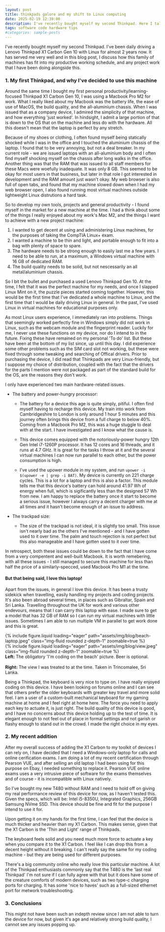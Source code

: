 ```yaml
---
layout: post
title: thinkpads galore and my shift to Linux computing
date: 2025-02-19 12:39:00
description: I've recently bought myself my second Thinkpad. Here I talk about why I did this, and why I am now relying on Thinkpads to get my own work done.
tags: software code hardware tips
#categories: sample-posts
---
```


I've recently bought myself my second Thinkpad. I've been daily driving a Lenovo Thinkpad X1 Carbon Gen 10 with Linux for almost 2 years now. It has served me very well and in this blog post, I discuss how this family of machines has fit into my productive working schedule, and any project work that I have been doing alongside this. 

### 1. My first Thinkpad, and why I've decided to use this machine 

Around the same time I bought my first personal productivity/learning-focused Thinkpad X1 Carbon Gen 10, I was using a Macbook Pro M2 for work. What I really liked about my Macbook was the battery life, the ease of use of MacOS, the build quality, and the all-aluminium chassis. When I was issued that as a company device, I admired the simplicity of that machine, and how everything 'just worked'. In hindsight, I admit a large portion of that is down to the OS that on the machine and less do with the hardware. All this doesn't mean that the laptop is perfect by any stretch. 

Because of my shoes or clothing, I often found myself being statically shocked while I was in the office and I touched the aluminium chassis of the laptop. I found that to be very annoying, but not a deal breaker. In my current role - we are issued laptops with an all-aluminium body and I often find myself shocking myself on the chassis after long walks in the office. Another thing was that the RAM that was issued to all staff members for these Macs were woefully inadequate. It was only 8 GB. This seemed to be okay for most users in that business, but later in that role I got interested in development and the RAM amount just wasn't okay. My web browser is also full of open tabs, and found that my machine slowed down when I had my web browser open, I also found running most virtual machines outside lightweight Linux distrutions a hard task.  
 
So to develop my own tools, projects and general productivity - I found myself in the market for a new machine at the time. I had a think about some of the things I really enjoyed about my work's Mac M2, and the things I want to achieve with a new project machine: 

1. I wanted to get decent at using and administering Linux machines, for the purposes of taking the CompTIA Linux+ exam. 
2. I wanted a machine to be thin and light, and portable enough to fit into a bag with plenty of space to spare.
3. The hardware needs to be strong enough to easily last me a few years. I need to be able to run, at a maximum, a Windows virtual machine with 16 GB of dedicated RAM.
4. The build quality needs to be solid, but not nescessarily an all metal/aluminium chassis.

So I bit the bullet and purchased a used Lenovo Thinkpad Gen 10. At the time, I felt that it was the perfect machine for my needs, and once I slapped Linux Mint on it, the puzzle pieces started coming together. However, this would be the first time that I've dedicated a whole machine to Linux, and the first time that I would be daily driving Linux in general. In the past, I've used Linux in virtual machines for educational purposes only. 

As most Linux users experience, I immediately ran into problems. Things that seemingly worked perfectly fine in Windows simply did not work in Linux, such as the webcam module and the fingerprint reader. Luckily for me, I never use these functions on my device, nor do I intend to in the future. Fixing these have remained on my personal 'To do' list. But these have been at the bottom of my list since, up until this day. I did experience some other problems such as the SIM card slot not working, but these were fixed through some tweaking and searching of Offical drivers. Prior to purchasing the device, I did read that Thinkpads are very Linux-friendly, but I suppose my choice of distribution, coupled with the fact that the drivers for the parts I mention were not packaged as part of the standard build for the OS, are the reasons they don't work. 

I only have experienced two main hardware-related issues.

- The battery and power-hungry processor:
    - The battery for a device this age is quite simply, pitiful. I often find myself having to recharge this device. My train into work from Cambridgeshire to London is only around 1 hour 5 minutes and this journey often brings this device from a full charge to below 40%. Coming from a Macbook Pro M2, this was a huge stuggle to deal with at the start. I have investigated and I know what the cause is. 

    - This device comes equipped with the notoriously-power hungry 12th Gen Intel i7-1260P processor. It has 12 cores and 16 threads, and it runs at 4.7 GHz. It is great for the tasks I throw at it and the several virtual machines I can now run parallel to each other, but the power consumption is high.

    - I've used the upower module in my system, and run <code>upower -i $(upower -e | grep -i BAT)</code>. My device is currently on 221 charge cycles. This is a lot for a laptop and this is also a factor. This module tells me that this device's battery can hold around 41.97 Wh of energy when full, which is sigificantly less than the designed 57 Wh from new. I am happy to replace the battery once it start to become a serious issue, however I always carry a decent charger with me at all times and it hasn't become enough of an issue to address. 

- The trackpad size:
    - The size of the trackpad is not ideal, it is slightly too small. This issue isn't nearly bad as the others I've mentioned - and I have gotten used to it over time. The palm and touch rejection is not perfect but this also manageable and I have gotten used to it over time. 

In retrospect, both these issues could be down to the fact that I have come from a very compentent and well-built Macbook. It is worth remebering, with all these issues - I still managed to secure this machine for less than half the price of a similarly-specced, used Macbook Pro M1 at the time. 

#### But that being said, I love this laptop!
Apart from the issues, in general I love this device. It has been a trusty sidekick when travelling, easily handling my projects and coding projects. It's also been abroad several times, in places such as Gibraltar, Spain and Sri Lanka. Travelling throughout the UK for work and various other endevours, means that I can carry this laptop with ease. I made sure to get a model that has 32 GB of RAM so I can run my virtual machines with little issues. Sometimes I am able to run multiple VM in parallel to get work done and this is great. 

<div class="row mt-3">
    <div class="col-sm mt-3 mt-md-0">
        {% include figure.liquid loading="eager" path="assets/img/blog/beach-laptop.jpeg" class="img-fluid rounded z-depth-1" zoomable=true %}
    </div>
    <div class="col-sm mt-3 mt-md-0">
        {% include figure.liquid loading="eager" path="assets/img/blog/view.jpeg" class="img-fluid rounded z-depth-1" zoomable=true %}
    </div>
</div>
<div class="caption">
    <b>Left:</b> The obligatory 'I'm coding on the beach' picture. Beer is optional.
    <br><br>
    <b>Right:</b> The view I was treated to at the time. Taken in Trincomalee, Sri Lanka.
</div>

Being a Thinkpad, the keyboard is very nice to type on. I have really enjoyed coding on this device. I have been looking on forums online and I can see that others prefer the older keyboards with greater key travel and more solid feel. I am a user of a custom-built mechanical keyboard for my gaming machine at home and I feel right at home here. The force you need to apply each key to actuate it, is just right. The build quality of this device is good, and I have no concerns about this device holding up to the test of time. It is elegant enough to not feel out of place in formal settings and not garish or flashy enough to stand out in the crowd. I made the right choice in my eyes.

### 2. My recent addition 
After my overall success of adding the X1 Carbon to my toolkit of devices I can rely on, I have decided that I need a Windows-only laptop for calls and online cerification exams. I am doing a lot of my recent certification through Pearson VUE, and after selling an old laptop I had been using for this purpose on Ebay, I needed something to replace it. Pearson VUE online exams uses a very intrusive piece of software for the exams themselves and of course - it is incompatible with Linux natively. 

So I've bought my new T480 without RAM and I need to hold off on giving my real performance review of this device for now, as I haven't tested this. Given the specs, which will be: Intel i5-8350U, Integrated Graphics, 256GB Samsung NVme SSD. This device should be fine and fit for the purpose I intend to use it for. 

Upon getting it on my hands for the first time, I can feel that the device is much thicker and heavier than my X1 Carbon. This makes sense, given that the X1 Carbon is the 'Thin and Light' range of Thinkpads.

The keyboard feels solid and you need much more force to actuate a key when you compare it to the X1 Carbon. I feel like I can drop this from a decent height without it breaking. I can't really say the same for my coding machine - but they are being used for different purposes.

There's a big community online who really love this particular machine. A lot of the Thinkpad enthusiasts commonly say that the T480 is the 'last real Thinkpad' I'm not sure if I can fully agree with that but it does have some of the creature comforts of modern devices, such as two type-c charging ports for charging. It has some 'nice to haves' such as a full-sized ethernet port for metwork troubleshooting.

### 3. Conclusions
This might not have been such an indepth review since I am not able to turn the device for now, but given it's age and relatively strong build quality, I cannot see any issues popping up. 